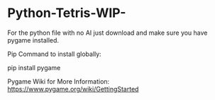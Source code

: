 # Python-Tetris-WIP-

For the python file with no AI just download and make sure you have pygame installed.

Pip Command to install globally:

pip install pygame

Pygame Wiki for More Information:
https://www.pygame.org/wiki/GettingStarted
